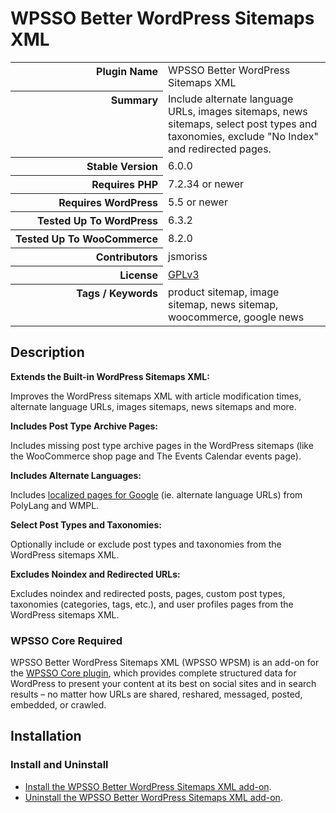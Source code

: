 <h1>WPSSO Better WordPress Sitemaps XML</h1>

<table>
<tr><th align="right" valign="top" nowrap>Plugin Name</th><td>WPSSO Better WordPress Sitemaps XML</td></tr>
<tr><th align="right" valign="top" nowrap>Summary</th><td>Include alternate language URLs, images sitemaps, news sitemaps, select post types and taxonomies, exclude &quot;No Index&quot; and redirected pages.</td></tr>
<tr><th align="right" valign="top" nowrap>Stable Version</th><td>6.0.0</td></tr>
<tr><th align="right" valign="top" nowrap>Requires PHP</th><td>7.2.34 or newer</td></tr>
<tr><th align="right" valign="top" nowrap>Requires WordPress</th><td>5.5 or newer</td></tr>
<tr><th align="right" valign="top" nowrap>Tested Up To WordPress</th><td>6.3.2</td></tr>
<tr><th align="right" valign="top" nowrap>Tested Up To WooCommerce</th><td>8.2.0</td></tr>
<tr><th align="right" valign="top" nowrap>Contributors</th><td>jsmoriss</td></tr>
<tr><th align="right" valign="top" nowrap>License</th><td><a href="https://www.gnu.org/licenses/gpl.txt">GPLv3</a></td></tr>
<tr><th align="right" valign="top" nowrap>Tags / Keywords</th><td>product sitemap, image sitemap, news sitemap, woocommerce, google news</td></tr>
</table>

<h2>Description</h2>

<!-- about -->

<p><strong>Extends the Built-in WordPress Sitemaps XML:</strong></p>

<p>Improves the WordPress sitemaps XML with article modification times, alternate language URLs, images sitemaps, news sitemaps and more.</p>

<!-- /about -->

<p><strong>Includes Post Type Archive Pages:</strong></p>

<p>Includes missing post type archive pages in the WordPress sitemaps (like the WooCommerce shop page and The Events Calendar events page).</p>

<p><strong>Includes Alternate Languages:</strong></p>

<p>Includes <a href="https://developers.google.com/search/docs/advanced/crawling/localized-versions#sitemap">localized pages for Google</a> (ie. alternate language URLs) from PolyLang and WMPL.</p>

<p><strong>Select Post Types and Taxonomies:</strong></p>

<p>Optionally include or exclude post types and taxonomies from the WordPress sitemaps XML.</p>

<p><strong>Excludes Noindex and Redirected URLs:</strong></p>

<p>Excludes noindex and redirected posts, pages, custom post types, taxonomies (categories, tags, etc.), and user profiles pages from the WordPress sitemaps XML.</p>

<h3>WPSSO Core Required</h3>

<p>WPSSO Better WordPress Sitemaps XML (WPSSO WPSM) is an add-on for the <a href="https://wordpress.org/plugins/wpsso/">WPSSO Core plugin</a>, which provides complete structured data for WordPress to present your content at its best on social sites and in search results – no matter how URLs are shared, reshared, messaged, posted, embedded, or crawled.</p>

<h2>Installation</h2>

<h3 class="top">Install and Uninstall</h3>

<ul>
<li><a href="https://wpsso.com/docs/plugins/wpsso-wp-sitemaps/installation/install-the-plugin/">Install the WPSSO Better WordPress Sitemaps XML add-on</a>.</li>
<li><a href="https://wpsso.com/docs/plugins/wpsso-wp-sitemaps/installation/uninstall-the-plugin/">Uninstall the WPSSO Better WordPress Sitemaps XML add-on</a>.</li>
</ul>

